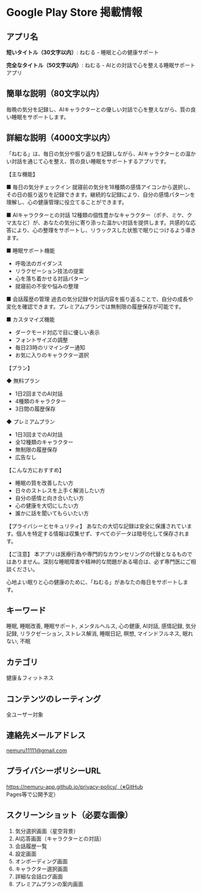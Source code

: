# Google Play Store 掲載情報

## アプリ名
**短いタイトル（30文字以内）**: ねむる - 睡眠と心の健康サポート

**完全なタイトル（50文字以内）**: ねむる - AIとの対話で心を整える睡眠サポートアプリ

## 簡単な説明（80文字以内）
毎晩の気分を記録し、AIキャラクターとの優しい対話で心を整えながら、質の良い睡眠をサポートします。

## 詳細な説明（4000文字以内）
「ねむる」は、毎日の気分や振り返りを記録しながら、AIキャラクターとの温かい対話を通じて心を整え、質の良い睡眠をサポートするアプリです。

【主な機能】

■ 毎日の気分チェックイン
就寝前の気分を18種類の感情アイコンから選択し、その日の振り返りを記録できます。継続的な記録により、自分の感情パターンを理解し、心の健康管理に役立てることができます。

■ AIキャラクターとの対話
12種類の個性豊かなキャラクター（ポチ、ミケ、クマ太など）が、あなたの気分に寄り添った温かい対話を提供します。共感的な応答により、心の整理をサポートし、リラックスした状態で眠りにつけるよう導きます。

■ 睡眠サポート機能
- 呼吸法のガイダンス
- リラクゼーション技法の提案
- 心を落ち着かせる対話パターン
- 就寝前の不安や悩みの整理

■ 会話履歴の管理
過去の気分記録や対話内容を振り返ることで、自分の成長や変化を確認できます。プレミアムプランでは無制限の履歴保存が可能です。

■ カスタマイズ機能
- ダークモード対応で目に優しい表示
- フォントサイズの調整
- 毎日23時のリマインダー通知
- お気に入りのキャラクター選択

【プラン】

◆ 無料プラン
- 1日2回までのAI対話
- 4種類のキャラクター
- 3日間の履歴保存

◆ プレミアムプラン
- 1日3回までのAI対話
- 全12種類のキャラクター
- 無制限の履歴保存
- 広告なし

【こんな方におすすめ】
- 睡眠の質を改善したい方
- 日々のストレスを上手く解消したい方
- 自分の感情と向き合いたい方
- 心の健康を大切にしたい方
- 誰かに話を聞いてもらいたい方

【プライバシーとセキュリティ】
あなたの大切な記録は安全に保護されています。個人を特定する情報は収集せず、すべてのデータは暗号化して保存されます。

【ご注意】
本アプリは医療行為や専門的なカウンセリングの代替となるものではありません。深刻な睡眠障害や精神的な問題がある場合は、必ず専門医にご相談ください。

心地よい眠りと心の健康のために、「ねむる」があなたの毎日をサポートします。

## キーワード
睡眠, 睡眠改善, 睡眠サポート, メンタルヘルス, 心の健康, AI対話, 感情記録, 気分記録, リラクゼーション, ストレス解消, 睡眠日記, 瞑想, マインドフルネス, 眠れない, 不眠

## カテゴリ
健康＆フィットネス

## コンテンツのレーティング
全ユーザー対象

## 連絡先メールアドレス
nemuru11111@gmail.com

## プライバシーポリシーURL
https://nemuru-app.github.io/privacy-policy/（※GitHub Pages等で公開予定）

## スクリーンショット（必要な画像）
1. 気分選択画面（星空背景）
2. AI応答画面（キャラクターとの対話）
3. 会話履歴一覧
4. 設定画面
5. オンボーディング画面
6. キャラクター選択画面
7. 詳細な会話ログ画面
8. プレミアムプランの案内画面